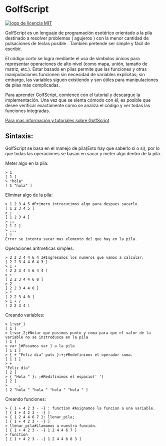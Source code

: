 # GolfScript
[![logo de licencia MIT](https://user-images.githubusercontent.com/66857879/186940932-591760e2-d06c-49e5-b822-08e6ecef3462.png)](https://raw.githubusercontent.com/dabl03/GolfScript/main/licence)

<p>
    <!--Definición sacada de: http://www.golfscript.com/golfscript/  -->
    GolfScript es un lenguaje de programación esotérico orientado a la pila destinado a resolver problemas ( agujeros ) con la menor cantidad de pulsaciones de teclas posible . También pretende ser simple y fácil de escribir.
</p>
<p>
    El código corto se logra mediante el uso de símbolos únicos para representar operaciones de alto nivel (como mapa, unión, tamaño de matriz, etc.). Estar basado en pilas permite que las funciones y otras manipulaciones funcionen sin necesidad de variables explícitas; sin embargo, las variables siguen existiendo y son útiles para manipulaciones de pilas más complicadas.
</p>
<p>
    Para aprender GolfScript, comience con el tutorial y descargue la implementación. Una vez que se sienta cómodo con él, es posible que desee verificar exactamente cómo se analiza el código y ver todas las funciones integradas.
</p>
<p>
    <a href="http://www.golfscript.com/golfscript/">Para mas información y tutoriales sobre GolfScript</a>
</p>

## Sintaxis:

<p>
    GolfScript se basa en el manejo de pila(Esto hay que saberlo si o si), por lo que todas las operaciones se basan en sacar y meter algo dentro de la pila. 
</p>

Meter algo en la pila:

```
> 1
[ 1 ]
> "hola"
[ 1 "hola" ]
```
Eliminar algo de la pila:
```
> 1 2 3 4 5 #Primero introcucimos algo para despues sacarlo.
[ 1 2 3 4 5 ]
> ;
[ 1 2 3 4 ]
> ;;
[ 1 2 ]
> ;;;
[ ]
Error se intenta sacar mas elemento del que hay en la pila.
```
Operaciones aritmeticas simples:
```
> 2 2 3 4 4 6 4 3#Ingresamos los numeros que vamos a calcular.
[ 2 2 3 4 4 6 4 3 ]
> 1 +
[ 2 2 3 4 4 6 4 4 ]
> +
[ 2 2 3 4 4 6 8 ]
> 2 - -
[ 2 2 3 4 4 0 ]
> *
[ 2 2 3 4 0 ]
> 1 + /
[ 2 2 3 4 ]
```
Creando variables:
```
> 1:var_1
[ 1 ]
> 1:var_2;#Notar que pusimos punto y coma para que el valor de la variable no se instrodusca en la pila
[ 1 ]
> var_1#Pasamos var_1 a la pila
[ 1 1 ]
> { + "Feliz dia" puts }:+;#Redefinimos el operador suma.
[ 1 1 ]
> +
"Feliz día"
[ 2 ]
> { "Hola " }: ;#Redifinimos el espacio(' ')
[ 2 ]
>     ;
[ 2 "hola " "hola " "hola " "hola " ]
```
Creando funciones:
```
> { 1 + 4 2 3 - -} : function #Asignamos la funcion a una variable.
[ { 1 + 4 2 3 - -} ]
> { 1 2 4 4 6 7 }: llenar_pila;
[ { 1 + 4 2 3 - -} ]
> llenar_pila#Llamamos a nuestra función.
[ { 1 + 4 2 3 - -} 1 2 4 4 6 7 ]
> function
[ { 1 + 4 2 3 - -} 1 2 4 4 6 8 3 ]
```
<!--4comino 1 sal-->
